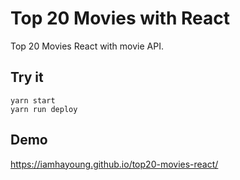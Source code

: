 # Top 20 Movies with React

Top 20 Movies React with movie API.

## Try it

```
yarn start
yarn run deploy
```

## Demo

https://iamhayoung.github.io/top20-movies-react/
